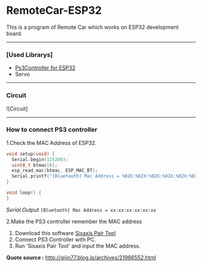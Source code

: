 # RemoteCar-ESP32


This is a program of Remote Car which works on ESP32 development board.
___

### **[Used Librarys]**
- [Ps3Controller for ESP32](https://github.com/jvpernis/esp32-ps3/)
- Servo
___

### **Circuit**
![Circuit]

___
### **How to connect PS3 controller**
1.Check the MAC Address of ESP32.
```c
void setup(void) {
  Serial.begin(115200);
  uint8_t btmac[6];
  esp_read_mac(btmac, ESP_MAC_BT);
  Serial.printf("[Bluetooth] Mac Address = %02X:%02X:%02X:%02X:%02X:%02X\r\n", btmac[0], btmac[1], btmac[2], btmac[3], btmac[4], btmac[5]);
}

void loop() {
}
```
*Serial Output* `[Bluetooth] Mac Address = xx:xx:xx:xx:xx:xx`


2.Make the PS3 controller remember the MAC address
 1. Download this software [Sixaxis Pair Tool](https://sixaxispairtool.software.informer.com/download/)
 2. Connect PS3 Controller with PC.
 3. Run 'Sixaxis Pair Tool' and input the MAC address.

**Quote source :** http://gijin77.blog.jp/archives/21966552.html

